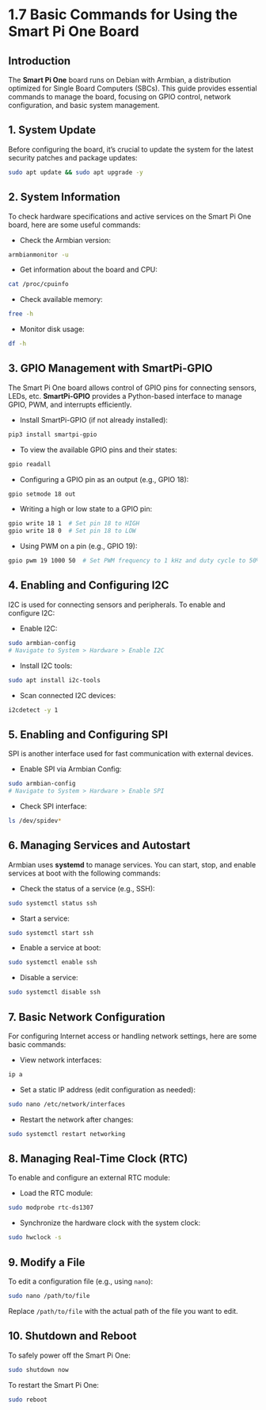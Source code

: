 # 1.7 Basic Commands for Using the Smart Pi One Board

## Introduction
The **Smart Pi One** board runs on Debian with Armbian, a distribution optimized for Single Board Computers (SBCs). This guide provides essential commands to manage the board, focusing on GPIO control, network configuration, and basic system management.

## 1. System Update
Before configuring the board, it’s crucial to update the system for the latest security patches and package updates:
```bash
sudo apt update && sudo apt upgrade -y           
```

## 2. System Information
To check hardware specifications and active services on the Smart Pi One board, here are some useful commands:

- Check the Armbian version:
```bash
armbianmonitor -u
```

- Get information about the board and CPU:
```bash
cat /proc/cpuinfo
```

- Check available memory:
```bash
free -h
```

- Monitor disk usage:
```bash
df -h
```

## 3. GPIO Management with SmartPi-GPIO
The Smart Pi One board allows control of GPIO pins for connecting sensors, LEDs, etc. **SmartPi-GPIO** provides a Python-based interface to manage GPIO, PWM, and interrupts efficiently.

- Install SmartPi-GPIO (if not already installed):
```bash
pip3 install smartpi-gpio
```

- To view the available GPIO pins and their states:
```bash
gpio readall
```

- Configuring a GPIO pin as an output (e.g., GPIO 18):
```bash
gpio setmode 18 out
```

- Writing a high or low state to a GPIO pin:
```bash
gpio write 18 1  # Set pin 18 to HIGH
gpio write 18 0  # Set pin 18 to LOW
```

- Using PWM on a pin (e.g., GPIO 19):
```bash
gpio pwm 19 1000 50  # Set PWM frequency to 1 kHz and duty cycle to 50%
```


## 4. Enabling and Configuring I2C
I2C is used for connecting sensors and peripherals. To enable and configure I2C:

- Enable I2C:
```bash
sudo armbian-config
# Navigate to System > Hardware > Enable I2C
```

- Install I2C tools:
```bash
sudo apt install i2c-tools
```

- Scan connected I2C devices:
```bash
i2cdetect -y 1
```

## 5. Enabling and Configuring SPI
SPI is another interface used for fast communication with external devices.

- Enable SPI via Armbian Config:
```bash
sudo armbian-config
# Navigate to System > Hardware > Enable SPI
```

- Check SPI interface:
```bash
ls /dev/spidev*
```

## 6. Managing Services and Autostart
Armbian uses **systemd** to manage services. You can start, stop, and enable services at boot with the following commands:

- Check the status of a service (e.g., SSH):
```bash
sudo systemctl status ssh
```

- Start a service:
```bash
sudo systemctl start ssh
```

- Enable a service at boot:
```bash
sudo systemctl enable ssh
```

- Disable a service:
```bash
sudo systemctl disable ssh
```

## 7. Basic Network Configuration
For configuring Internet access or handling network settings, here are some basic commands:

- View network interfaces:
```bash
ip a
```

- Set a static IP address (edit configuration as needed):
```bash
sudo nano /etc/network/interfaces
```

- Restart the network after changes:
```bash
sudo systemctl restart networking
```

## 8. Managing Real-Time Clock (RTC)
To enable and configure an external RTC module:

- Load the RTC module:
```bash
sudo modprobe rtc-ds1307
```

- Synchronize the hardware clock with the system clock:
```bash
sudo hwclock -s
```

## 9. Modify a File
To edit a configuration file (e.g., using `nano`):
```bash
sudo nano /path/to/file
```
Replace `/path/to/file` with the actual path of the file you want to edit.


## 10. Shutdown and Reboot
To safely power off the Smart Pi One:
```bash
sudo shutdown now
```

To restart the Smart Pi One:
```bash
sudo reboot
```






